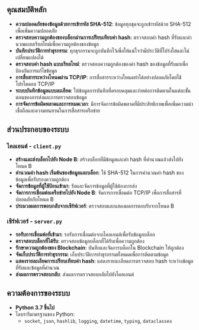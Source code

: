 ## คุณสมบัติหลัก

- **ความปลอดภัยของข้อมูลด้วยการเข้ารหัส SHA-512**: ข้อมูลทุกชุดจะถูกเข้ารหัสด้วย SHA-512 เพื่อเพิ่มความปลอดภัย
- **ตรวจสอบความถูกต้องของบล็อกผ่านการเปรียบเทียบค่า hash**: ตรวจสอบค่า hash ที่รับและคำนวณแบบเรียลไทม์เพื่อความถูกต้องของข้อมูล
- **บันทึกประวัติการทำธุรกรรม**: ทุกธุรกรรมจะถูกบันทึกไว้เพื่อให้แน่ใจว่ามีประวัติที่โปร่งใสและไม่เปลี่ยนแปลงได้
- **ตรวจสอบค่า hash แบบเรียลไทม์**: ตรวจสอบความถูกต้องของค่า hash ของข้อมูลที่รับมาเพื่อป้องกันการแก้ไขข้อมูล
- **การสื่อสารระหว่างโหนดผ่าน TCP/IP**: การสื่อสารระหว่างโหนดทำได้อย่างปลอดภัยโดยใช้โปรโตคอล TCP/IP
- **ระบบบันทึกข้อมูลแบบละเอียด**: ให้ข้อมูลการบันทึกที่ครอบคลุมและง่ายต่อการติดตามในแต่ละขั้นตอนของการส่งและการตรวจสอบข้อมูล
- **การจัดการข้อผิดพลาดและการหมดเวลา**: มีการจัดการข้อผิดพลาดที่มีประสิทธิภาพเพื่อเพิ่มความน่าเชื่อถือและความทนทานในการสื่อสารเครือข่าย

## ส่วนประกอบของระบบ

### ไคลเอนต์ - `client.py`

- **สร้างและส่งบล็อกไปยัง Node B**: สร้างบล็อกที่มีข้อมูลและค่า hash ที่คำนวณแล้วส่งไปยังโหนด B
- **คำนวณค่า hash เริ่มต้นของข้อมูลและบล็อก**: ใช้ SHA-512 ในการคำนวณค่า hash ของข้อมูลเพื่อรับรองความถูกต้อง
- **จัดการข้อมูลที่ผู้ใช้ป้อนเข้ามา**: รับและจัดการข้อมูลที่ผู้ใช้ต้องการส่ง
- **จัดการการเชื่อมต่อเครือข่ายไปยัง Node B**: จัดการการเชื่อมต่อ TCP/IP เพื่อการสื่อสารที่ปลอดภัยกับโหนด B
- **ประมวลผลการตอบกลับจากเซิร์ฟเวอร์**: ตรวจสอบและแสดงผลการตอบรับจากโหนด B

### เซิร์ฟเวอร์ - `server.py`

- **รอรับการเชื่อมต่อที่เข้ามา**: รอรับการเชื่อมต่อจากไคลเอนต์เพื่อรับข้อมูลบล็อก
- **ตรวจสอบบล็อกที่ได้รับ**: ตรวจสอบข้อมูลบล็อกที่ได้รับเพื่อความถูกต้อง
- **รักษาความถูกต้องของ Blockchain**: บันทึกและจัดการบล็อกใน Blockchain ให้ถูกต้อง
- **จัดเก็บประวัติการทำธุรกรรม**: เก็บประวัติการทำธุรกรรมทั้งหมดเพื่อการติดตามข้อมูล
- **แสดงรายละเอียดการเปรียบเทียบค่า hash**: แสดงรายละเอียดการตรวจสอบ hash ระหว่างข้อมูลที่รับและข้อมูลที่คำนวณ
- **ส่งผลการตรวจสอบกลับ**: ส่งผลการตรวจสอบกลับไปยังไคลเอนต์

## ความต้องการของระบบ

- **Python 3.7 ขึ้นไป**
- ไลบรารีมาตรฐานของ Python:
  - `socket`, `json`, `hashlib`, `logging`, `datetime`, `typing`, `dataclasses`
